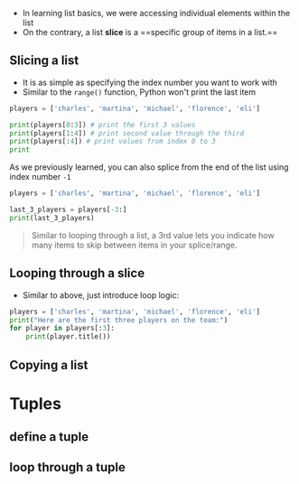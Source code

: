 - In learning list basics, we were accessing individual elements within the list
- On the contrary, a list **slice** is a ==specific group of items in a list.==

## Slicing a list
- It is as simple as specifying the index number you want to work with
- Similar to the `range()` function, Python won't print the last item
```py
players = ['charles', 'martina', 'michael', 'florence', 'eli']

print(players[0:3]) # print the first 3 values
print(players[1:4]) # print second value through the third
print(players[:4]) # print values from index 0 to 3
print
```

As we previously learned, you can also splice from the end of the list using index number `-1`
```py
players = ['charles', 'martina', 'michael', 'florence', 'eli']

last_3_players = players[-3:]
print(last_3_players)
```

> Similar to looping through a list, a 3rd value lets you indicate how many items to skip between items in your splice/range.

## Looping through a slice
- Similar to above, just introduce loop logic:
```py
players = ['charles', 'martina', 'michael', 'florence', 'eli']
print("Here are the first three players on the team:")
for player in players[:3]:
	print(player.title())
```
## Copying a list

# Tuples
## define a tuple
## loop through a tuple

